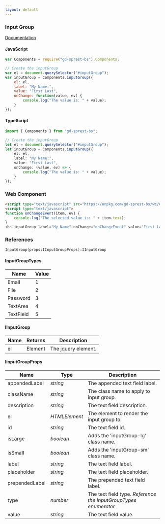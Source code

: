 ```yaml
---
layout: default
---
```


### Input Group
[Documentation](https://getbootstrap.com/docs/4.1/components/input-group)

<div id="inputGroupDemo"></div>

#### JavaScript
```js
var Components = require("gd-sprest-bs").Components;

// Create the inputGroup
var el = document.querySelector("#inputGroup");
var inputGroup = Components.inputGroup({
    el: el,
    label: "My Name:",
    value: "First Last",
    onChange: function(value, ev) {
        console.log("The value is: " + value);
    }
});
```

#### TypeScript

```ts
import { Components } from "gd-sprest-bs";

// Create the inputGroup
let el = document.querySelector("#inputGroup");
let inputGroup = Components.inputGroup({
    el: el,
    label: "My Name:",
    value: "First Last",
    onChange: (value, ev) => {
        console.log("The value is: " + value);
    }
});
```

### Web Component

```html
<script type="text/javascript" src="https://unpkg.com/gd-sprest-bs/wc/dist/gd-sprest-bs.js"></script>
<script type="text/javascript">
function onChangeEvent(item, ev) {
    console.log("The selected value is: " + item.text);
}
<bs-inputGroup label="My Name" onChange="onChangeEvent" value="First Last"></bs-inputGroup>
```

<bs-inputGroup label="My Name" value="First Last" onChange="onChangeEvent"></bs-inputGroup>

### References

```
InputGroup(props:IInputGroupProps):IInputGroup
```

#### InputGroupTypes

| Name | Value |
| --- | --- |
| Email | 1 |
| File | 2 |
| Password | 3 |
| TextArea | 4 |
| TextField | 5 |

#### IInputGroup

| Name | Returns | Description |
| --- | --- | --- |
| el | Element | The jquery element. |

#### IinputGroupProps

| Name | Type | Description |
| --- | --- | --- |
| appendedLabel | _string_ | The appended text field label. |
| className | _string_ | The class name to apply to input group. |
| description | _string_ | The text field description. |
| el | _HTMLElement_ | The element to render the input group to. |
| id | _string_ | The text field id. |
| isLarge | _boolean_ | Adds the 'inputGroup-lg' class name. |
| isSmall | _boolean_ | Adds the 'inputGroup-sm' class name. |
| label | _string_ | The text field label. |
| placeholder | _string_ | The text field placeholder. |
| prependedLabel | _string_ | The prepended text field label. |
| type | _number_ | The text field type. _Reference the InputGroupTypes enumerator_ |
| value | _string_ | The text field value. |

<script type="text/javascript">
    // Set the change event
    function onChangeEvent(value, ev) {
        console.log("The value is: " + value);
    }

    // Wait for the window to be loaded
    window.addEventListener("load", function() {
        // See if a inputGroup exists
        var inputGroup = document.querySelector("#inputGroupDemo");
        if(inputGroup) {
            // Render the inputGroup
            $REST.Components.InputGroup({
                el: inputGroup,
                label: "My Name:",
                onChange: onChangeEvent,
                value: "First Last"
            });
        }
    });
</script>